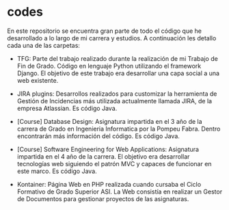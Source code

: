 codes
=====
En este repositorio se encuentra gran parte de todo el código que he desarrollado a lo largo de mi carrera y estudios.
A continuación les detallo cada una de las carpetas:

- TFG: Parte del trabajo realizado durante la realización de mi Trabajo de Fin de Grado. Código en lenguaje Python 
      utilizando el framework Django. El objetivo de este trabajo era desarrollar una capa social a una web existente.

- JIRA plugins: Desarrollos realizados para customizar la herramienta de Gestión de Incidencias más utilizada 
                actualmente llamada JIRA, de la empresa Atlassian. Es código Java.

- [Course] Database Design: Asignatura impartida en el 3 año de la carrera de Grado en Ingenieria Informatica por la 
                            Pompeu Fabra. Dentro encontrarán más información del código. Es código Java.

- [Course] Software Engineering for Web Applications: Asignatura impartida en el 4 año de la carrera. El objetivo era
                                                      desarrollar tecnologías web siguiendo el patrón MVC y capaces 
                                                      de funcionar en este marco. Es código Java.

- Kontainer: Página Web en PHP realizada cuando cursaba el Ciclo Formativo de Grado Superior ASI.
            La Web consistía en realizar un Gestor de Documentos para gestionar proyectos de las asignaturas.
